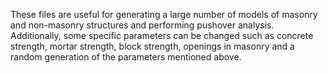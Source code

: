 These files are useful for generating a large number of models of masonry and non-masonry structures and performing pushover analysis. Additionally, some specific parameters can be changed such as concrete strength, mortar strength, block strength, openings in masonry and a random generation of the parameters mentioned above.
